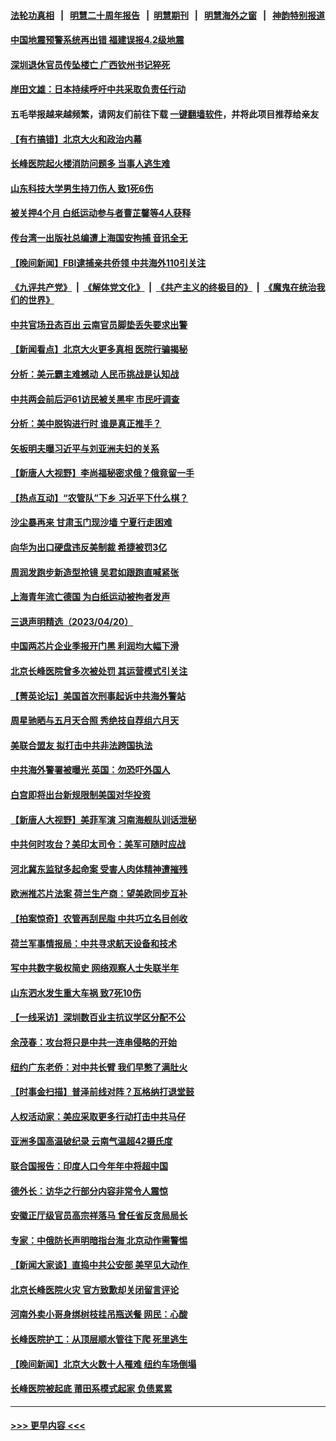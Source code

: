 #### [法轮功真相](https://github.com/gfw-breaker/truth/blob/master/README.md?t=0) &nbsp;&nbsp;|&nbsp;&nbsp; [明慧二十周年报告](https://github.com/gfw-breaker/mh-reports/blob/master/README.md?t=0) &nbsp;&nbsp;|&nbsp;&nbsp;[明慧期刊](https://github.com/gfw-breaker/mh-qikan) &nbsp;&nbsp;|&nbsp;&nbsp; [明慧海外之窗](https://github.com/gfw-breaker/mh-news/blob/master/README.md?t=0) &nbsp;&nbsp;|&nbsp;&nbsp; [神韵特别报道](https://github.com/gfw-breaker/mh-news/blob/master/shenyun.md?t=0)
#### [中国地震预警系统再出错 福建误报4.2级地震](../pages/nsc413/n13977339.md?t=04210043) 
#### [深圳退休官员传坠楼亡 广西钦州书记猝死](../pages/nsc413/n13977346.md?t=04210043) 
#### [岸田文雄：日本持续呼吁中共采取负责任行动](../pages/nsc413/n13977307.md?t=04210043) 
#### 五毛举报越来越频繁，请网友们前往下载 [一键翻墙软件](https://github.com/gfw-breaker/ssr-accounts)，并将此项目推荐给亲友
#### [【有冇搞错】北京大火和政治内幕](../pages/nsc413/n13977190.md?t=04210043) 
#### [长峰医院起火楼消防问题多 当事人逃生难](../pages/nsc413/n13976882.md?t=04210043) 
#### [山东科技大学男生持刀伤人 致1死6伤](../pages/nsc413/n13977275.md?t=04210043) 
#### [被关押4个月 白纸运动参与者曹芷馨等4人获释](../pages/nsc413/n13977237.md?t=04210043) 
#### [传台湾一出版社总编遭上海国安拘捕 音讯全无](../pages/nsc413/n13977164.md?t=04210043) 
#### [【晚间新闻】FBI逮捕亲共侨领 中共海外110引关注](../pages/nsc413/n13977148.md?t=04210043) 
#### [《九评共产党》](https://github.com/begood0513/9ping.md/blob/master/README.md) &nbsp;|&nbsp; [《解体党文化》](../../../../jtdwh.md/blob/master/README.md)  &nbsp;|&nbsp; [《共产主义的终极目的》](../../../../gczydzjmd.md/blob/master/README.md) &nbsp;|&nbsp; [《魔鬼在统治我们的世界》](../../../../mgztzwmdsj.md/blob/master/README.md) 
#### [中共官场丑态百出 云南官员脚垫丢失要求出警](../pages/nsc413/n13976917.md?t=04210043) 
#### [【新闻看点】北京大火更多真相 医院行骗揭秘](../pages/nsc413/n13976826.md?t=04210043) 
#### [分析：美元霸主难撼动 人民币挑战是认知战](../pages/nsc413/n13976125.md?t=04210043) 
#### [中共两会前后沪61访民被关黑牢 市民吁调查](../pages/nsc413/n13976054.md?t=04210043) 
#### [分析：美中脱钩进行时 谁是真正推手？](../pages/nsc413/n13976841.md?t=04210043) 
#### [矢板明夫曝习近平与刘亚洲夫妇的关系](../pages/nsc413/n13976947.md?t=04210043) 
#### [【新唐人大视野】李尚福秘密求俄？俄竟留一手](../pages/nsc413/n13976759.md?t=04210043) 
#### [【热点互动】“农管队”下乡 习近平下什么棋？](../pages/nsc413/n13976792.md?t=04210043) 
#### [沙尘暴再来 甘肃玉门现沙墙 宁夏行走困难](../pages/nsc413/n13976897.md?t=04210043) 
#### [向华为出口硬盘违反美制裁 希捷被罚3亿](../pages/nsc413/n13976812.md?t=04210043) 
#### [周润发跑步新造型抢镜 吴君如跟跑直喊紧张](../pages/nsc413/n13976767.md?t=04210043) 
#### [上海青年流亡德国 为白纸运动被拘者发声](../pages/nsc413/n13976816.md?t=04210043) 
#### [三退声明精选（2023/04/20）](../pages/nsc413/n13976817.md?t=04210043) 
#### [中国两芯片企业季报开门黑 利润均大幅下滑](../pages/nsc413/n13976783.md?t=04210043) 
#### [北京长峰医院曾多次被处罚 其运营模式引关注](../pages/nsc413/n13976724.md?t=04210043) 
#### [【菁英论坛】美国首次刑事起诉中共海外警站](../pages/nsc413/n13976774.md?t=04210043) 
#### [周星驰晒与五月天合照 秀绝技自荐组六月天](../pages/nsc413/n13976697.md?t=04210043) 
#### [美联合盟友 拟打击中共非法跨国执法](../pages/nsc413/n13976770.md?t=04210043) 
#### [中共海外警署被曝光 英国：勿恐吓外国人](../pages/nsc413/n13976616.md?t=04210043) 
#### [白宫即将出台新规限制美国对华投资](../pages/nsc413/n13976625.md?t=04210043) 
#### [【新唐人大视野】美菲军演 习南海舰队训话泄秘](../pages/nsc413/n13976739.md?t=04210043) 
#### [中共何时攻台？美印太司令：美军可随时应战](../pages/nsc413/n13976725.md?t=04210043) 
#### [河北冀东监狱多起命案 受害人肉体精神遭摧残](../pages/nsc413/n13976483.md?t=04210043) 
#### [欧洲推芯片法案 荷兰生产商：望美欧同步互补](../pages/nsc413/n13976669.md?t=04210043) 
#### [【拍案惊奇】农管再刮民脂 中共巧立名目创收](../pages/nsc413/n13976561.md?t=04210043) 
#### [荷兰军事情报局：中共寻求航天设备和技术](../pages/nsc413/n13976629.md?t=04210043) 
#### [写中共数字极权简史 网络观察人士失联半年](../pages/nsc413/n13975966.md?t=04210043) 
#### [山东泗水发生重大车祸 致7死10伤](../pages/nsc413/n13976668.md?t=04210043) 
#### [【一线采访】深圳数百业主抗议学区分配不公](../pages/nsc413/n13976680.md?t=04210043) 
#### [余茂春：攻台将只是中共一连串侵略的开始](../pages/nsc413/n13976663.md?t=04210043) 
#### [纽约广东老侨：对中共长臂 我们早憋了满肚火](../pages/nsc413/n13976153.md?t=04210043) 
#### [【时事金扫描】普泽前线对阵？瓦格纳打退堂鼓](../pages/nsc413/n13976493.md?t=04210043) 
#### [人权活动家：美应采取更多行动打击中共马仔](../pages/nsc413/n13976151.md?t=04210043) 
#### [亚洲多国高温破纪录 云南气温超42摄氏度](../pages/nsc413/n13976633.md?t=04210043) 
#### [联合国报告：印度人口今年年中将超中国](../pages/nsc413/n13976613.md?t=04210043) 
#### [德外长：访华之行部分内容非常令人震惊](../pages/nsc413/n13976567.md?t=04210043) 
#### [安徽正厅级官员高宗祥落马 曾任省反贪局局长](../pages/nsc413/n13976407.md?t=04210043) 
#### [专家：中俄防长声明暗指台海 北京动作需警惕](../pages/nsc413/n13976489.md?t=04210043) 
#### [【新闻大家谈】直捣中共公安部 美罕见大动作 ](../pages/nsc413/n13976520.md?t=04210043) 
#### [北京长峰医院火灾 官方致歉却关闭留言评论](../pages/nsc413/n13976367.md?t=04210043) 
#### [河南外卖小哥身绑树枝挂吊瓶送餐 网民：心酸](../pages/nsc413/n13976449.md?t=04210043) 
#### [长峰医院护工：从顶层顺水管往下爬 死里逃生](../pages/nsc413/n13976359.md?t=04210043) 
#### [【晚间新闻】北京大火数十人罹难 纽约车场倒塌](../pages/nsc413/n13976373.md?t=04210043) 
#### [长峰医院被起底 莆田系模式起家 负债累累](../pages/nsc413/n13976247.md?t=04210043) 

----
#### [ >>> 更早内容 <<< ](../indexes/nsc413-earlier.md)
